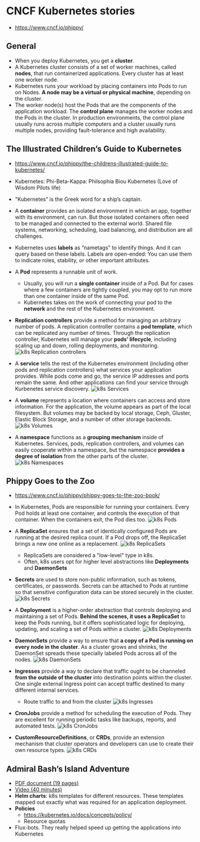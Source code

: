 # CNCF Kubernetes stories
- https://www.cncf.io/phippy/

## General
- When you deploy Kubernetes, you get a **cluster**.
- A Kubernetes cluster consists of a set of worker machines, called **nodes**, that run containerized applications. Every cluster has at least one worker node.
- Kubernetes runs your workload by placing containers into Pods to run on Nodes. **A node may be a virtual or physical machine**, depending on the cluster.
- The worker node(s) host the Pods that are the components of the application workload. The **control plane** manages the worker nodes and the Pods in the cluster. In production environments, the control plane usually runs across multiple computers and a cluster usually runs multiple nodes, providing fault-tolerance and high availability.


## The Illustrated Children’s Guide to Kubernetes
- https://www.cncf.io/phippy/the-childrens-illustrated-guide-to-kubernetes/
- Kubernetes: Phi-Beta-Kappa: Philsophia Biou Kubernetes (Love of Wisdom Pilots life)
- "Kubernetes” is the Greek word for a ship’s captain.
- A **container** provides an isolated environment in which an app, together with its environment, can run. But those isolated containers often need to be managed and connected to the external world. Shared file systems, networking, scheduling, load balancing, and distribution are all challenges.
- Kubernetes uses **labels** as “nametags” to identify things. And it can query based on these labels. Labels are open-ended: You can use them to indicate roles, stability, or other important attributes.
- A **Pod** represents a runnable unit of work.
    - Usually, you will run a **single container** inside of a Pod. But for cases where a few containers are tightly coupled, you may opt to run more than one container inside of the same Pod.
    - Kubernetes takes on the work of connecting your pod to the **network** and the rest of the Kubernetes environment.

- **Replication controllers** provide a method for managing an arbitrary number of pods. A replication controller contains a **pod template**, which can be replicated any number of times. Through the replication controller, Kubernetes will manage your **pods’ lifecycle**, including scaling up and down, rolling deployments, and monitoring.
![k8s Replication controllers](replication-controllers.jpg)

- A **service** tells the rest of the Kubernetes environment (including other pods and replication controllers) what services your application provides. While pods come and go, the service IP addresses and ports remain the same. And other applications can find your service through Kurbenetes service discovery.
![k8s Services](services.jpg)

- A **volume** represents a location where containers can access and store information. For the application, the volume appears as part of the local filesystem. But volumes may be backed by local storage, Ceph, Gluster, Elastic Block Storage, and a number of other storage backends.
![k8s Volumes](volumes.jpg)

- A **namespace** functions as a **grouping mechanism** inside of Kubernetes. Services, pods, replication controllers, and volumes can easily cooperate within a namespace, but the namespace **provides a degree of isolation** from the other parts of the cluster.
![k8s Namespaces](namespaces.jpg)

## Phippy Goes to the Zoo
- https://www.cncf.io/phippy/phippy-goes-to-the-zoo-book/

- In Kubernetes, Pods are responsible for running your containers. Every Pod holds at least one container, and controls the execution of that container. When the containers exit, the Pod dies too.
![k8s Pods](pods.png)

- A **ReplicaSet** ensures that a set of identically configured Pods are running at the desired replica count. If a Pod drops off, the ReplicaSet brings a new one online as a replacement.
![k8s ReplicaSets](replica-sets.png)
    - ReplicaSets are considered a "low-level" type in k8s.
    - Often, k8s users opt for higher level abstractions like **Deployments** and **DaemonSets**

- **Secrets** are used to store non-public information, such as tokens, certificates, or passwords. Secrets can be attached to Pods at runtime so that sensitive configuration data can be stored securely in the cluster.
![k8s Secrets](secrets.png)

- A **Deployment** is a higher-order abstraction that controls deploying and maintaining a set of Pods. **Behind the scenes, it uses a ReplicaSet** to keep the Pods running, but it offers sophisticated logic for deploying, updating, and scaling a set of Pods within a cluster.
![k8s Deployments](deployments.png)

- **DaemonSets** provide a way to ensure that **a copy of a Pod is running on every node in the cluster**. As a cluster grows and shrinks, the DaemonSet spreads these specially labeled Pods across all of the nodes.
![k8s DaemonSets](daemon-sets.png)

- **Ingresses** provide a way to declare that traffic ought to be channeled **from the outside of the cluster** into destination points within the cluster. One single external Ingress point can accept traffic destined to many different internal services.
    - Route traffic to and from the cluster
![k8s Ingresses](ingresses.png)

- **CronJobs** provide a method for scheduling the execution of Pods. They are excellent for running periodic tasks like backups, reports, and automated tests.
![k8s CronJobs](cron-jobs.png)

- **CustomResourceDefinitions**, or **CRDs**, provide an extension mechanism that cluster operators and developers can use to create their own resource types.
![k8s CRDs](crds.png)

## Admiral Bash’s Island Adventure
- [PDF document (19 pages)](https://www.cncf.io/wp-content/uploads/2021/10/Admiral-Bash.pdf)
- [Video (40 minutes)](https://www.youtube.com/watch?v=dyA8rs5k6BQ)
- **Helm charts**: k8s templates for different resources. These templates mapped out exactly what was required for an application deployment.
- **Policies**
    - https://kubernetes.io/docs/concepts/policy/
    - Resource quotas
- Flux-bots. They really helped speed
up getting the applications into Kubernetes